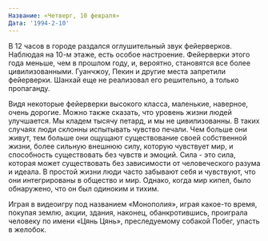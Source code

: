 ```yaml
---
Название: «Четверг, 10 февраля»
Дата: '1994-2-10'
---
```

В 12 часов в городе раздался оглушительный звук фейерверков. Наблюдая на 10-м этаже, есть особое настроение. Фейерверки этого года меньше, чем в прошлом году, и, вероятно, становятся все более цивилизованными. Гуанчжоу, Пекин и другие места запретили фейерверки. Шанхай еще не реализовал его решительно, а только пропаганду.

Видя некоторые фейерверки высокого класса, маленькие, наверное, очень дорогие. Можно также сказать, что уровень жизни людей улучшается. Мы кладем тысячу петард, и мы не цивилизованны. В таких случаях люди склонны испытывать чувство печали. Чем больше они живут, тем больше они ощущают существование своей собственной жизни, более сильную внешнюю силу, которую чувствует мир, и способность существовать без чувств и эмоций. Сила - это сила, которая может существовать без зависимости от человеческого разума и идеала. В простой жизни люди часто забывают себя и чувствуют, что они интегрированы в общество и мир. Однако, когда мир кипел, было обнаружено, что он был одиноким и тихим.

Играя в видеоигру под названием «Монополия», играя какое-то время, покупая землю, акции, здания, наконец, обанкротившись, проиграла человеку по имени «Цянь Цянь», преследуемому собакой Побег, упасть в желобок.